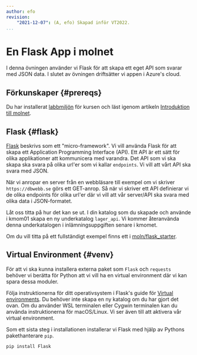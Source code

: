 ```yaml
---
author: efo
revision:
    "2021-12-07": (A, efo) Skapad inför VT2022.
...
```

En Flask App i molnet
==================================

I denna övningen använder vi Flask för att skapa ett eget API som svarar med JSON data. I slutet av övningen driftsätter vi appen i Azure's cloud.


<!--more-->



Förkunskaper {#prereqs}
--------------------------------------

Du har installerat [labbmiljön](../kurser/moln/labbmiljo) för kursen och läst igenom artikeln [Introduktion till molnet](kunskap/introduktion-till-molnet).



Flask {#flask}
--------------------------------------

[Flask](https://flask.palletsprojects.com/en/2.0.x/) beskrivs som ett "micro-framework". Vi vill använda Flask för att skapa ett Application Programming Interface (API). Ett API är ett sätt för olika applikationer att kommunicera med varandra. Det API som vi ska skapa ska svara på olika url'er som vi kallar `endpoints`. Vi vill att vårt API ska svara med JSON.

När vi anropar en server från en webbläsare till exempel om vi skriver `https://dbwebb.se` görs ett GET-anrop. Så när vi skriver ett API definierar vi de olika endpoints för olika url'er där vi vill att vår server/API ska svara med olika data i JSON-formatet.

Låt oss titta på hur det kan se ut. I din katalog som du skapade och använde i kmom01 skapa en ny underkatalog `lager_api`. Vi kommer återanvända denna underkatalogen i inlämningsuppgiften senare i kmomet.

Om du vill titta på ett fullständigt exempel finns ett i [moln/flask_starter](https://github.com/dbwebb-se/moln/tree/main/flask_starter).



Virtual Environment {#venv}
--------------------------------------

För att vi ska kunna installera externa paket som `Flask` och `requests` behöver vi berätta för Python att vi vill ha en virtual environment där vi kan spara dessa moduler.

Följa instruktionerna för ditt operativsystem i Flask's guide för [Virtual environments](https://flask.palletsprojects.com/en/2.0.x/installation/#virtual-environments). Du behöver inte skapa en ny katalog om du har gjort det ovan. Om du använder WSL terminalen eller Cygwin terminalen kan du använda instruktionerna för macOS/Linux. Vi ser även till att aktivera vår virtual environment.

Som ett sista steg i installationen installerar vi Flask med hjälp av Pythons pakethanterare `pip`.

```python
pip install Flask
```
